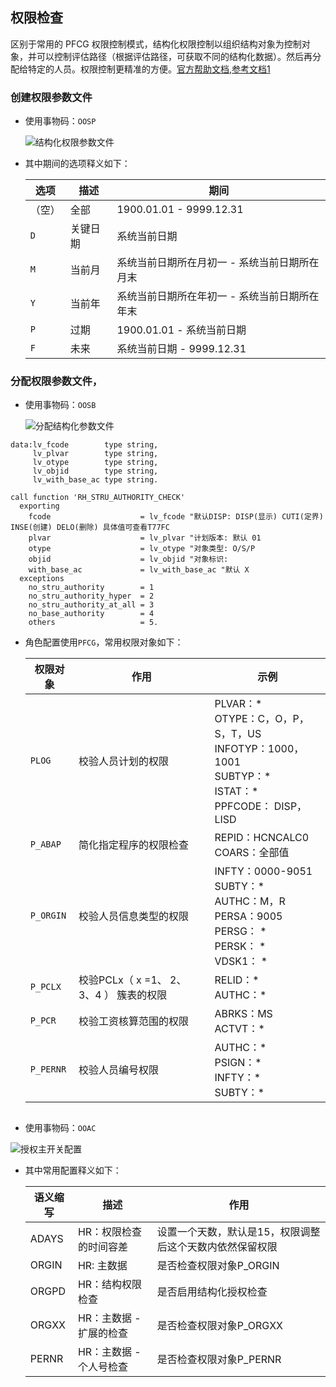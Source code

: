 
## 权限检查

区别于常用的 PFCG 权限控制模式，结构化权限控制以组织结构对象为控制对象，并可以控制评估路径（根据评估路径，可获取不同的结构化数据）。然后再分配给特定的人员。权限控制更精准的方便。[官方帮助文档](https://help.sap.com/docs/SAP_S4HANA_ON-PREMISE/c6c3ffd90792427a9fee1a19df5b0925/6903dd5321e8424de10000000a174cb4.html),[参考文档1](https://blog.csdn.net/ROYHAO/article/details/132556810)

<!-- tabs:start -->

<!-- tab:结构化权限检查 -->

<!-- tabs:start -->

<!-- tab:结构化权限配置 -->

### 创建权限参数文件

- 使用事物码：`OOSP`

  ![结构化权限参数文件](https://picture-bj.oss-cn-beijing.aliyuncs.com/pciture/0d65da413e3a6e72f345fb80c22b381c.png)

- 其中期间的选项释义如下：

  | 选项   | 描述     | 期间                                          |
  | ------ | -------- | --------------------------------------------- |
  | （空） | 全部     | 1900.01.01 - 9999.12.31                       |
  | `D`    | 关键日期 | 系统当前日期                                  |
  | `M`    | 当前月   | 系统当前日期所在月初一 - 系统当前日期所在月末 |
  | `Y`    | 当前年   | 系统当前日期所在年初一 - 系统当前日期所在年末 |
  | `P`    | 过期     | 1900.01.01 - 系统当前日期                     |
  | `F`    | 未来     | 系统当前日期 - 9999.12.31                     |

  

### 分配权限参数文件，

- 使用事物码：`OOSB`

  ![分配结构化参数文件](https://picture-bj.oss-cn-beijing.aliyuncs.com/pciture/af3cc6184e9620742bcbacc17c076d64.png)

<!-- tab:结构化权限函数 -->

```abap
data:lv_fcode        type string,
     lv_plvar        type string,
     lv_otype        type string,
     lv_objid        type string,
     lv_with_base_ac type string.

call function 'RH_STRU_AUTHORITY_CHECK'
  exporting
    fcode                    = lv_fcode "默认DISP: DISP(显示) CUTI(定界) INSE(创建) DELO(删除) 具体值可查看T77FC
    plvar                    = lv_plvar "计划版本: 默认 01
    otype                    = lv_otype "对象类型: O/S/P
    objid                    = lv_objid "对象标识:
    with_base_ac             = lv_with_base_ac "默认 X
  exceptions
    no_stru_authority        = 1
    no_stru_authority_hyper  = 2
    no_stru_authority_at_all = 3
    no_base_authority        = 4
    others                   = 5.

```
<!-- tabs:end -->

<!-- tab:PFCG权限检查 -->

<!-- tabs:start -->

<!-- tab:PFCG权限对象配置 -->

- 角色配置使用`PFCG`，常用权限对象如下：

  | 权限对象  | 作用                                     | 示例                                                         |
  | --------- | ---------------------------------------- | ------------------------------------------------------------ |
  | `PLOG`    | 校验人员计划的权限                       | PLVAR：*<br/>OTYPE：C，O，P，S，T，US<br/>INFOTYP：1000，1001<br/>SUBTYP：\*<br/>ISTAT：\*<br/>PPFCODE： DISP，LISD |
  | `P_ABAP`  | 简化指定程序的权限检查                   | REPID：HCNCALC0<br/>COARS：全部值                            |
  | `P_ORGIN` | 校验人员信息类型的权限                   | INFTY：0000-9051<br/>SUBTY：*<br/>AUTHC：M，R<br/>PERSA：9005<br/>PERSG： *<br/>PERSK： *<br/>VDSK1： * |
  | `P_PCLX`  | 校验PCLx（ x =1、 2、 3、4 ） 簇表的权限 | RELID：\*<br/>AUTHC：*                                       |
  | `P_PCR`   | 校验工资核算范围的权限                   | ABRKS：MS<br/>ACTVT：*                                       |
  | `P_PERNR` | 校验人员编号权限                         | AUTHC：\*<br/>PSIGN：\*<br/>INFTY：\* <br/>SUBTY：\*         |

  

<!-- tab:PFCG权限函数 -->

```abap

```

<!-- tabs:end -->

<!-- tab:授权主开关配置 -->

- 使用事物码：`OOAC`

![授权主开关配置](https://picture-bj.oss-cn-beijing.aliyuncs.com/pciture/ccd2ac5cc3b05e09e333254582804851.png)

- 其中常用配置释义如下：

  | 语义缩写 | 描述                    | 作用                                                     |
  | -------- | ----------------------- | -------------------------------------------------------- |
  | ADAYS    | HR：权限检查的时间容差  | 设置一个天数，默认是15，权限调整后这个天数内依然保留权限 |
  | ORGIN    | HR: 主数据              | 是否检查权限对象P_ORGIN                                  |
  | ORGPD    | HR：结构权限检查        | 是否启用结构化授权检查                                   |
  | ORGXX    | HR：主数据 - 扩展的检查 | 是否检查权限对象P_ORGXX                                  |
  | PERNR    | HR：主数据 - 个人号检查 | 是否检查权限对象P_PERNR                                  |


<!-- tabs:end -->
